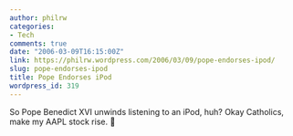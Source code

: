 ```yaml
---
author: philrw
categories:
- Tech
comments: true
date: "2006-03-09T16:15:00Z"
link: https://philrw.wordpress.com/2006/03/09/pope-endorses-ipod/
slug: pope-endorses-ipod
title: Pope Endorses iPod
wordpress_id: 319
---
```


So Pope Benedict XVI unwinds listening to an iPod, huh? Okay Catholics, make my AAPL stock rise. :slightly_smiling_face:
